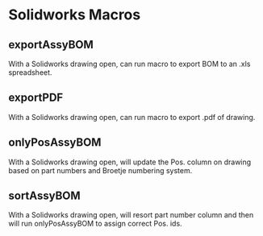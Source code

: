 # Solidworks Macros

## exportAssyBOM
With a Solidworks drawing open, can run macro to export BOM to an .xls spreadsheet.

## exportPDF
With a Solidworks drawing open, can run macro to export .pdf of drawing.

## onlyPosAssyBOM
With a Solidworks drawing open, will update the Pos. column on drawing based on part numbers and Broetje numbering system.

## sortAssyBOM
With a Solidworks drawing open, will resort part number column and then will run onlyPosAssyBOM to assign correct Pos. ids.
